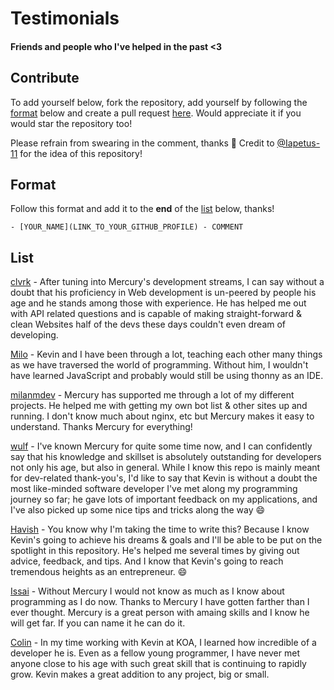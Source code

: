 # Testimonials
#### Friends and people who I've helped in the past &lt;3

## Contribute
To add yourself below, fork the repository, add yourself by following the [format](#format) below and create a pull request [here](https://github.com/TrustedMercury/Testimonials/compare). Would appreciate it if you would star the repository too!

Please refrain from swearing in the comment, thanks 💖 Credit to [@Iapetus-11](https://github.com/iapetus-11) for the idea of this repository!

## Format
Follow this format and add it to the **end** of the [list](#list) below, thanks!
```
- [YOUR_NAME](LINK_TO_YOUR_GITHUB_PROFILE) - COMMENT
```

## List

[clvrk](https://github.com/clvrk) - After tuning into Mercury's development streams, I can say without a doubt that his proficiency in Web development is un-peered by people his age and he stands among those with experience. He has helped me out with API related questions and is capable of making straight-forward & clean Websites half of the devs these days couldn't even dream of developing.

[Milo](https://github.com/Iapetus-11/) - Kevin and I have been through a lot, teaching each other many things as we have traversed the world of programming. Without him, I wouldn't have learned JavaScript and probably would still be using thonny as an IDE.

[milanmdev](https://github.com/milanmdev) - Mercury has supported me through a lot of my different projects. He helped me with getting my own bot list & other sites up and running. I don't know much about nginx, etc but Mercury makes it easy to understand. Thanks Mercury for everything!

[wulf](https://github.com/itsmewulf) - I've known Mercury for quite some time now, and I can confidently say that his knowledge and skillset is absolutely outstanding for developers not only his age, but also in general. While I know this repo is mainly meant for dev-related thank-you's, I'd like to say that Kevin is without a doubt the most like-minded software developer I've met along my programming journey so far; he gave lots of important feedback on my applications, and I've also picked up some nice tips and tricks along the way :smile:

[Havish](https://github.com/havishpallerla) - You know why I'm taking the time to write this? Because I know Kevin's going to achieve his dreams & goals and I'll be able to be put on the spotlight in this repository. He's helped me several times by giving out advice, feedback, and tips. And I know that Kevin's going to reach tremendous heights as an entrepreneur. :smile:

[Issai](https://github.com/TheLimifiedLime) - Without Mercury I would not know as much as I know about programming as I do now. Thanks to Mercury I have gotten farther than I ever thought. Mercury is a great person with amaing skills and I know he will get far. If you can name it he can do it.

[Colin](https://github.com/KO4JZT) - In my time working with Kevin at KOA, I learned how incredible of a developer he is. Even as a fellow young programmer, I have never met anyone close to his age with such great skill that is continuing to rapidly grow. Kevin makes a great addition to any project, big or small.
